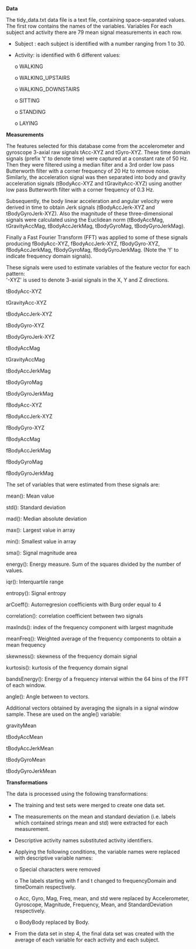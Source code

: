 **Data**


The tidy_data.txt data file is a text file, containing space-separated values.
The first row contains the names of the variables.
Variables 
For each subject and activity there are 79 mean signal measurements in each row.
-	Subject : each subject is identified with a number ranging from 1 to 30.
-	Activity: is identified with 6 different values:

    o	WALKING
    
    o	WALKING_UPSTAIRS
    
    o	WALKING_DOWNSTAIRS
    
    o	SITTING
    
    o	STANDING
    
    o	LAYING
    
    
**Measurements**

The features selected for this database come from the accelerometer and gyroscope 3-axial raw signals tAcc-XYZ and tGyro-XYZ. These time domain signals (prefix 't' to denote time) were captured at a constant rate of 50 Hz. Then they were filtered using a median filter and a 3rd order low pass Butterworth filter with a corner frequency of 20 Hz to remove noise. Similarly, the acceleration signal was then separated into body and gravity acceleration signals (tBodyAcc-XYZ and tGravityAcc-XYZ) using another low pass Butterworth filter with a corner frequency of 0.3 Hz. 

Subsequently, the body linear acceleration and angular velocity were derived in time to obtain Jerk signals (tBodyAccJerk-XYZ and tBodyGyroJerk-XYZ). Also the magnitude of these three-dimensional signals were calculated using the Euclidean norm (tBodyAccMag, tGravityAccMag, tBodyAccJerkMag, tBodyGyroMag, tBodyGyroJerkMag). 

Finally a Fast Fourier Transform (FFT) was applied to some of these signals producing fBodyAcc-XYZ, fBodyAccJerk-XYZ, fBodyGyro-XYZ, fBodyAccJerkMag, fBodyGyroMag, fBodyGyroJerkMag. (Note the 'f' to indicate frequency domain signals). 

These signals were used to estimate variables of the feature vector for each pattern:  
'-XYZ' is used to denote 3-axial signals in the X, Y and Z directions.

tBodyAcc-XYZ

tGravityAcc-XYZ

tBodyAccJerk-XYZ

tBodyGyro-XYZ

tBodyGyroJerk-XYZ

tBodyAccMag

tGravityAccMag

tBodyAccJerkMag

tBodyGyroMag

tBodyGyroJerkMag

fBodyAcc-XYZ

fBodyAccJerk-XYZ

fBodyGyro-XYZ

fBodyAccMag

fBodyAccJerkMag

fBodyGyroMag

fBodyGyroJerkMag

The set of variables that were estimated from these signals are: 

mean(): Mean value

std(): Standard deviation

mad(): Median absolute deviation 

max(): Largest value in array

min(): Smallest value in array

sma(): Signal magnitude area

energy(): Energy measure. Sum of the squares divided by the number of values. 

iqr(): Interquartile range 

entropy(): Signal entropy

arCoeff(): Autorregresion coefficients with Burg order equal to 4

correlation(): correlation coefficient between two signals

maxInds(): index of the frequency component with largest magnitude

meanFreq(): Weighted average of the frequency components to obtain a mean frequency

skewness(): skewness of the frequency domain signal 

kurtosis(): kurtosis of the frequency domain signal 

bandsEnergy(): Energy of a frequency interval within the 64 bins of the FFT of each window.

angle(): Angle between to vectors.

Additional vectors obtained by averaging the signals in a signal window sample. These are used on the angle() variable:

gravityMean

tBodyAccMean

tBodyAccJerkMean

tBodyGyroMean

tBodyGyroJerkMean

**Transformations**

The data is processed using the following transformations:
-	The training and test sets were merged to create one data set.
- The measurements on the mean and standard deviation (i.e. labels which contained strings mean and std) were extracted for each measurement.
- Descriptive activity names substituted activity identifiers.
- Applying the following conditions, the variable names were replaced with descriptive variable names:

    o	Special characters were removed
    
    o	The labels starting with f and t changed to frequencyDomain and timeDomain respectively.
    
    o	Acc, Gyro, Mag, Freq, mean, and std were replaced by Accelerometer, Gyroscope, Magnitude, Frequency, Mean, and StandardDeviation respectively.
    
    o	BodyBody replaced by Body.
    
-	From the data set in step 4, the final data set was created with the average of each variable for each activity and each subject.

